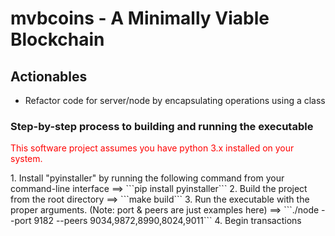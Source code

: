 # mvbcoins - A Minimally Viable Blockchain
<h2>Actionables</h2>
<ul>
  <li>Refactor code for server/node by encapsulating operations using a class</li>
</ul>

<h3>Step-by-step process to building and running the executable</h3>
<p style="color:red;">This software project assumes you have python 3.x installed on your
system.</p>
  1. Install "pyinstaller" by running the following command from your
  command-line interface ==> ```pip install pyinstaller```
  2. Build the project from the root directory ==> ```make build```
  3. Run the executable with the proper arguments. (Note: port & peers are just examples here) ==> 
  ```./node --port 9182 --peers 9034,9872,8990,8024,9011```
  4. Begin transactions
